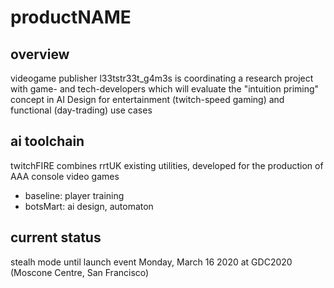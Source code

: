 # productNAME

## overview

videogame publisher l33tstr33t_g4m3s is coordinating a research project with game- and tech-developers which will evaluate the "intuition priming" concept in AI Design for entertainment (twitch-speed gaming) and functional (day-trading) use cases  

## ai toolchain

twitchFIRE combines rrtUK existing utilities, developed for the production of AAA console video games
- baseline:  player training
- botsMart:  ai design, automaton

## current status

stealh mode until launch event Monday, March 16 2020 at GDC2020 (Moscone Centre, San Francisco)


